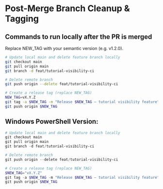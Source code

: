 # Post-Merge Branch Cleanup & Tagging

## Commands to run locally after the PR is merged

Replace NEW_TAG with your semantic version (e.g. v1.2.0).

```bash
# Update local main and delete feature branch locally
git checkout main
git pull origin main
git branch -d feat/tutorial-visibility-ci

# Delete remote branch
git push origin --delete feat/tutorial-visibility-ci

# Create a release tag (replace NEW_TAG)
NEW_TAG=vX.Y.Z
git tag -a $NEW_TAG -m "Release $NEW_TAG — tutorial visibility feature"
git push origin $NEW_TAG
```

## Windows PowerShell Version:

```powershell
# Update local main and delete feature branch locally
git checkout main
git pull origin main
git branch -d feat/tutorial-visibility-ci

# Delete remote branch
git push origin --delete feat/tutorial-visibility-ci

# Create a release tag (replace NEW_TAG)
$NEW_TAG="vX.Y.Z"
git tag -a $NEW_TAG -m "Release $NEW_TAG — tutorial visibility feature"
git push origin $NEW_TAG
```